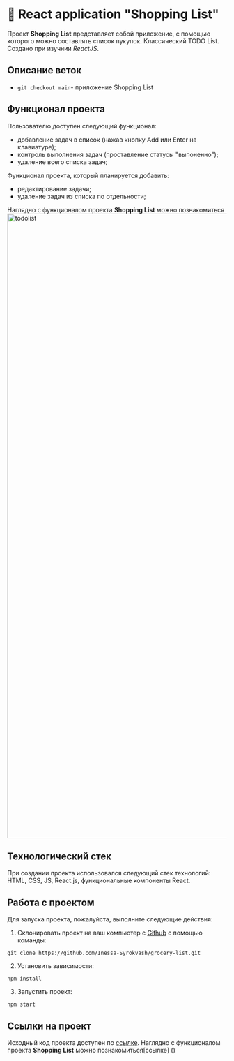 # 📜 React application "Shopping List"
Проект **Shopping List** представляет собой приложение, с помощью которого можно составлять список пукупок.
Классический TODO List. Создано при изучнии _ReactJS_. 

## Описание веток
- `git checkout main`- приложение Shopping List
  
## Функционал проекта
Пользователю доступен следующий функционал:
- добавление задач в список (нажав кнопку Add или Enter на клавиатуре);
- контроль выполнения задач (проставление статусы "выпоненно");
- удаление всего списка задач;
  
Функционал проекта, который планируется добавить:
- редактирование задачи;
- удаление задач из списка по отдельности;

Наглядно c функционалом проекта **Shopping List** можно познакомиться 
<img width="1432" alt="todolist" src="https://user-images.githubusercontent.com/96244317/187025801-3401db08-fed6-4bd8-9d9f-901155483d5b.png">

## Технологический стек
При создании проекта использовался следующий стек технологий: HTML, CSS, JS, React.js, функциональные компоненты React.

## Работа с проектом
Для запуска проекта, пожалуйста, выполните следующие действия:

1. Склонировать проект на ваш компьютер с [Github](https://github.com/Inessa-Syrokvash/grocery-list.git) с помощью команды:
```
git clone https://github.com/Inessa-Syrokvash/grocery-list.git
```
2. Установить зависимости:
```
npm install
```
3. Запустить проект:
```
npm start
```

## Ссылки на проект
Исходный код проекта доступен по [ссылке](https://github.com/Inessa-Syrokvash/grocery-list.git).
Наглядно c функционалом проекта **Shopping List** можно познакомиться[ссылке] ()





